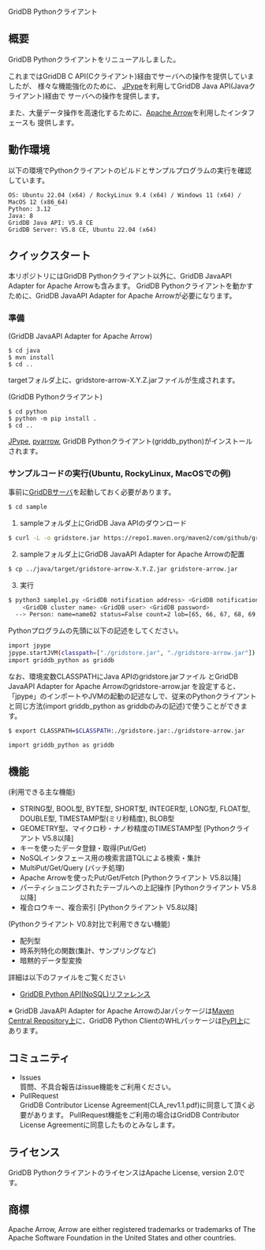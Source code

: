 GridDB Pythonクライアント

## 概要

GridDB Pythonクライアントをリニューアルしました。

これまではGridDB C API(Cクライアント)経由でサーバへの操作を提供していましたが、
様々な機能強化のために、
[JPype](https://github.com/jpype-project/jpype)を利用してGridDB Java API(Javaクライアント)経由で
サーバへの操作を提供します。

また、大量データ操作を高速化するために、[Apache Arrow](https://arrow.apache.org/)を利用したインタフェースも 提供します。

## 動作環境

以下の環境でPythonクライアントのビルドとサンプルプログラムの実行を確認しています。

    OS: Ubuntu 22.04 (x64) / RockyLinux 9.4 (x64) / Windows 11 (x64) / MacOS 12 (x86_64)
    Python: 3.12
    Java: 8
    GridDB Java API: V5.8 CE
    GridDB Server: V5.8 CE, Ubuntu 22.04 (x64)

## クイックスタート

本リポジトリにはGridDB Pythonクライアント以外に、GridDB JavaAPI Adapter for Apache Arrowも含みます。
GridDB Pythonクライアントを動かすために、GridDB JavaAPI Adapter for Apache Arrowが必要になります。

### 準備

(GridDB JavaAPI Adapter for Apache Arrow)

    $ cd java
    $ mvn install
    $ cd ..

targetフォルダ上に、gridstore-arrow-X.Y.Z.jarファイルが生成されます。

(GridDB Pythonクライアント)

    $ cd python
    $ python -m pip install .
    $ cd ..

[JPype](https://pypi.org/project/jpype1/), [pyarrow](https://pypi.org/project/pyarrow/), GridDB Pythonクライアント(griddb_python)がインストールされます。

### サンプルコードの実行(Ubuntu, RockyLinux, MacOSでの例)

事前に[GridDBサーバ](https://github.com/griddb/griddb)を起動しておく必要があります。

```sh
$ cd sample
```

1. sampleフォルダ上にGridDB Java APIのダウンロード

```sh
$ curl -L -o gridstore.jar https://repo1.maven.org/maven2/com/github/griddb/gridstore/5.8.0/gridstore-5.8.0.jar
```

2. sampleフォルダ上にGridDB JavaAPI Adapter for Apache Arrowの配置

```sh
$ cp ../java/target/gridstore-arrow-X.Y.Z.jar gridstore-arrow.jar
```

3. 実行

```sh
$ python3 sample1.py <GridDB notification address> <GridDB notification port>
    <GridDB cluster name> <GridDB user> <GridDB password>
  --> Person: name=name02 status=False count=2 lob=[65, 66, 67, 68, 69, 70, 71, 72, 73, 74]
```

Pythonプログラムの先頭に以下の記述をしてください。
```sh
import jpype
jpype.startJVM(classpath=["./gridstore.jar", "./gridstore-arrow.jar"])
import griddb_python as griddb
```

なお、環境変数CLASSPATHにJava APIのgridstore.jarファイル とGridDB JavaAPI Adapter for Apache Arrowのgridstore-arrow.jar を設定すると、 
「jpype」のインポートやJVMの起動の記述なしで、従来のPythonクライアントと同じ方法(import griddb_python as griddbのみの記述)で使うことができます。

```sh
$ export CLASSPATH=$CLASSPATH:./gridstore.jar:./gridstore-arrow.jar
```
```sh
import griddb_python as griddb
```

## 機能

(利用できる主な機能)
- STRING型, BOOL型, BYTE型, SHORT型, INTEGER型, LONG型, FLOAT型, DOUBLE型, TIMESTAMP型(ミリ秒精度), BLOB型
- GEOMETRY型、マイクロ秒・ナノ秒精度のTIMESTAMP型 [Pythonクライアント V5.8以降]
- キーを使ったデータ登録・取得(Put/Get)
- NoSQLインタフェース用の検索言語TQLによる検索・集計
- MultiPut/Get/Query (バッチ処理)
- Apache Arrowを使ったPut/Get/Fetch [Pythonクライアント V5.8以降]
- パーティショニングされたテーブルへの上記操作 [Pythonクライアント V5.8以降]
- 複合ロウキー、複合索引 [Pythonクライアント V5.8以降]

(Pythonクライアント V0.8対比で利用できない機能)
- 配列型
- 時系列特化の関数(集計、サンプリングなど)
- 暗黙的データ型変換

詳細は以下のファイルをご覧ください
- [GridDB Python API(NoSQL)リファレンス](https://griddb.github.io/python_client/index.html)

※ GridDB JavaAPI Adapter for Apache ArrowのJarパッケージは[Maven Central Repository上](https://mvnrepository.com/artifact/com.github.griddb/gridstore-arrow)に、GridDB Python ClientのWHLパッケージは[PyPI上](
https://pypi.org/project/griddb-python/)にあります。

## コミュニティ
  * Issues  
    質問、不具合報告はissue機能をご利用ください。
  * PullRequest  
    GridDB Contributor License Agreement(CLA_rev1.1.pdf)に同意して頂く必要があります。
    PullRequest機能をご利用の場合はGridDB Contributor License Agreementに同意したものとみなします。

## ライセンス
  GridDB PythonクライアントのライセンスはApache License, version 2.0です。  

## 商標
  Apache Arrow, Arrow are either registered trademarks or trademarks of The Apache Software Foundation in the United States and other countries.
